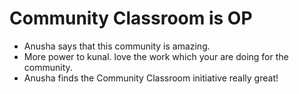 # Community Classroom is OP

- Anusha says that this community is amazing.
- More power to kunal. love the work which your are doing for the community.
- Anusha finds the Community Classroom initiative really great!

